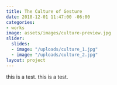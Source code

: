 ```yaml
---
title: The Culture of Gesture
date: 2018-12-01 11:47:00 -06:00
categories:
- works
image: assets/images/culture-preview.jpg
slider:
  slides:
  - image: "/uploads/culture_1.jpg"
  - image: "/uploads/culture_2.jpg"
layout: project
---
```


this is a test.
this is a test.
